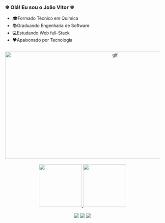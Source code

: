 ### ❄ Olá! Eu sou o João Vitor ❄

- 🎓Formado Técnico em Química
- 📚Graduando Engenharia de Software
- 💻Estudando Web full-Stack
- ❤Apaixonado por Tecnologia

##
<div align="center">
   <img align="center"  width="700"  height="350" alt="gif" src="https://i.pinimg.com/originals/e4/e1/16/e4e11649ebd8e4acc7a0700d99cb90c9.gif">
</div><br>

<div align="center">
  <a href="https://github.com/JoaoVLC">
  <img height="140em" src="https://github-readme-stats.vercel.app/api?username=joaoVLC&show_icons=true&theme=algolia&include_all_commits=true&count_private=true"/>
  <img height="140em" src="https://github-readme-stats.vercel.app/api/top-langs/?username=joaoVLC&layout=compact&langs_count=7&theme=algolia"/>
</div><br>
  
  
 <div align="center">
  <a href="https://instagram.com/joao_vlc" target="_blank"><img src="https://img.shields.io/badge/-Instagram-%23E4405F?style=for-the-badge&logo=instagram&logoColor=white" target="_blank"></a>
  <a href = "mailto:jvlcecilio@yahoo.com.br"><img src=https://img.shields.io/badge/Yahoo-330F63?style=for-the-badge&logo=Yahoo&logoColor=white></a>
  <a href="https://www.linkedin.com/in/joão-vitor-959012213" target="_blank"><img src="https://img.shields.io/badge/-LinkedIn-%230077B5?style=for-the-badge&logo=linkedin&logoColor=white" target="_blank"></a> 
 </div>

